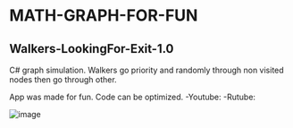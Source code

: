 # MATH-GRAPH-FOR-FUN
 
## Walkers-LookingFor-Exit-1.0

C# graph simulation. Walkers go priority and randomly through non visited nodes then go through other.

App was made for fun. Code can be optimized.
-Youtube:
-Rutube: 

![image](https://github.com/user-attachments/assets/e6ecbcb4-3a00-4d2b-a879-4d292e4c1577)
